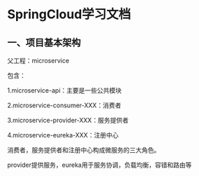 # SpringCloud学习文档

## 一、项目基本架构

父工程：microservice

包含：

1.microservice-api：主要是一些公共模块

2.microservice-consumer-XXX：消费者

3.microservice-provider-XXX：服务提供者

4.microservice-eureka-XXX：注册中心



消费者，服务提供者和注册中心构成微服务的三大角色。

provider提供服务，eureka用于服务协调，负载均衡，容错和路由等

